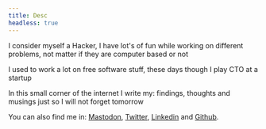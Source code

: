 ```yaml
---
title: Desc
headless: true
---
```


I consider myself a Hacker, I have lot's of fun while working on different problems, not matter if they are computer based or not

I used to work a lot on free software stuff, these days though I play CTO at a startup

In this small corner of the internet I write my: findings, thoughts and musings just so I will not forget tomorrow

You can also find me in: [Mastodon](https://fosstodon.org/@afiestas), [Twitter](https://twitter.com/afiestas), [Linkedin](https://www.linkedin.com/in/afiestas/) and [Github](https://github.com/afiestas/).